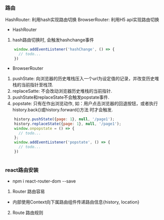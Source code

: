 ### 路由
HashRouter: 利用hash实现路由切换
BrowserRouter: 利用H5 api实现路由切换

- HashRouter   
1. hash路由切换时, 会触发hashchange事件

```js
    window.addEventListener('hashChange', () => {
      // todo...
    })

```

- BrowserRouter  
1. pushState: 向浏览器的历史堆栈压入一个url为设定值的记录，并改变历史堆栈的当前指针至栈顶.
2. replaceSatte: 不会改动浏览器历史堆栈的当前指针.
1. pushState和replaceState不会触发popstate事件.   
2. popstate: 只有在作出浏览动作, 如：用户点击浏览器的回退按钮，或者执行history.back()或history.forward()方法 时才会触发.   


```js
    history.pushState({page: 1}, null, '/page1');
    history.replaceState({page: 1}, null, '/page1');
    window.onpopstate = () => {
      // todo...
    };
    window.addEventListener('popstate', () => {
      // todo...
    })
    
```

### react路由安装
- npm i react-router-dom --save

1. Router 路由容易
- 内部使用Context向下属路由组件传递路由信息{history, location}

2. Route 路由规则

